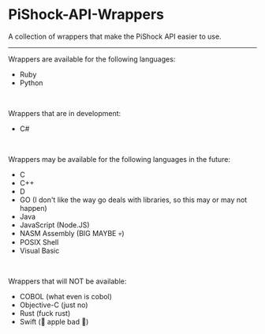 # PiShock-API-Wrappers
A collection of wrappers that make the PiShock API easier to use.
<hr/>

Wrappers are available for the following languages:
* Ruby
* Python

<br/>

Wrappers that are in development:
* C#

<br/>

Wrappers may be available for the following languages in the future:
* C
* C++
* D
* GO (I don't like the way go deals with libraries, so this may or may not happen)
* Java
* JavaScript (Node.JS)
* NASM Assembly (BIG MAYBE 💀)
* POSIX Shell
* Visual Basic

<br/>

Wrappers that will NOT be available:
* COBOL (what even is cobol)
* Objective-C (just no)
* Rust (fuck rust)
* Swift (🖕 apple bad 🤢)
